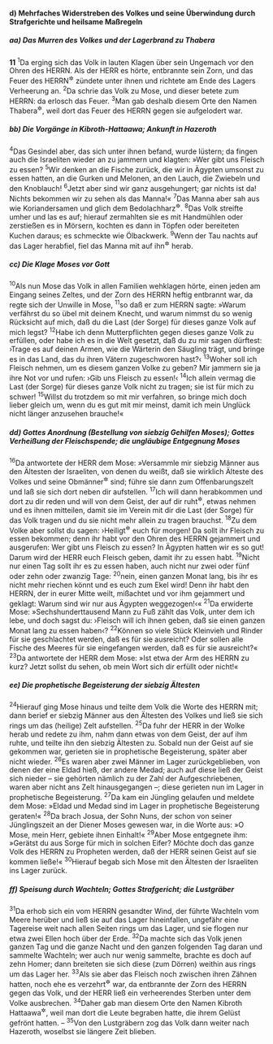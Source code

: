 #### d) Mehrfaches Widerstreben des Volkes und seine Überwindung durch Strafgerichte und heilsame Maßregeln

##### aa) Das Murren des Volkes und der Lagerbrand zu Thabera

__11__
<sup>1</sup>Da erging sich das Volk in lauten Klagen über sein Ungemach vor den Ohren des HERRN. Als der HERR es hörte, entbrannte sein Zorn, und das Feuer des HERRN<sup title="d.h. der Blitz">&#x2732;</sup> zündete unter ihnen und richtete am Ende des Lagers Verheerung an.
<sup>2</sup>Da schrie das Volk zu Mose, und dieser betete zum HERRN: da erlosch das Feuer.
<sup>3</sup>Man gab deshalb diesem Orte den Namen Thabera<sup title="d.h. Brandstätte">&#x2732;</sup>, weil dort das Feuer des HERRN gegen sie aufgelodert war.

##### bb) Die Vorgänge in Kibroth-Hattaawa; Ankunft in Hazeroth

<sup>4</sup>Das Gesindel aber, das sich unter ihnen befand, wurde lüstern; da fingen auch die Israeliten wieder an zu jammern und klagten: »Wer gibt uns Fleisch zu essen?
<sup>5</sup>Wir denken an die Fische zurück, die wir in Ägypten umsonst zu essen hatten, an die Gurken und Melonen, an den Lauch, die Zwiebeln und den Knoblauch!
<sup>6</sup>Jetzt aber sind wir ganz ausgehungert; gar nichts ist da! Nichts bekommen wir zu sehen als das Manna!«
<sup>7</sup>Das Manna aber sah aus wie Koriandersamen und glich dem Bedolachharz<sup title="2.Mose 16,31">&#x2732;</sup>.
<sup>8</sup>Das Volk streifte umher und las es auf; hierauf zermahlten sie es mit Handmühlen oder zerstießen es in Mörsern, kochten es dann in Töpfen oder bereiteten Kuchen daraus; es schmeckte wie Ölbackwerk.
<sup>9</sup>Wenn der Tau nachts auf das Lager herabfiel, fiel das Manna mit auf ihn<sup title="d.h. den Tau">&#x2732;</sup> herab.

##### cc) Die Klage Moses vor Gott

<sup>10</sup>Als nun Mose das Volk in allen Familien wehklagen hörte, einen jeden am Eingang seines Zeltes, und der Zorn des HERRN heftig entbrannt war, da regte sich der Unwille in Mose,
<sup>11</sup>so daß er zum HERRN sagte: »Warum verfährst du so übel mit deinem Knecht, und warum nimmst du so wenig Rücksicht auf mich, daß du die Last (der Sorge) für dieses ganze Volk auf mich legst?
<sup>12</sup>Habe ich denn Mutterpflichten gegen dieses ganze Volk zu erfüllen, oder habe ich es in die Welt gesetzt, daß du zu mir sagen dürftest: ›Trage es auf deinen Armen, wie die Wärterin den Säugling trägt, und bringe es in das Land, das du ihren Vätern zugeschworen hast?‹
<sup>13</sup>Woher soll ich Fleisch nehmen, um es diesem ganzen Volke zu geben? Mir jammern sie ja ihre Not vor und rufen: ›Gib uns Fleisch zu essen!‹
<sup>14</sup>Ich allein vermag die Last (der Sorge) für dieses ganze Volk nicht zu tragen; sie ist für mich zu schwer!
<sup>15</sup>Willst du trotzdem so mit mir verfahren, so bringe mich doch lieber gleich um, wenn du es gut mit mir meinst, damit ich mein Unglück nicht länger anzusehen brauche!«

##### dd) Gottes Anordnung (Bestellung von siebzig Gehilfen Moses); Gottes Verheißung der Fleischspende; die ungläubige Entgegnung Moses

<sup>16</sup>Da antwortete der HERR dem Mose: »Versammle mir siebzig Männer aus den Ältesten der Israeliten, von denen du weißt, daß sie wirklich Älteste des Volkes und seine Obmänner<sup title="oder: Vorsteher">&#x2732;</sup> sind; führe sie dann zum Offenbarungszelt und laß sie sich dort neben dir aufstellen.
<sup>17</sup>Ich will dann herabkommen und dort zu dir reden und will von dem Geist, der auf dir ruht<sup title="oder: in dir lebt">&#x2732;</sup>, etwas nehmen und es ihnen mitteilen, damit sie im Verein mit dir die Last (der Sorge) für das Volk tragen und du sie nicht mehr allein zu tragen brauchst.
<sup>18</sup>Zu dem Volke aber sollst du sagen: ›Heiligt<sup title="vgl. 2.Mose 19,10">&#x2732;</sup> euch für morgen! Da sollt ihr Fleisch zu essen bekommen; denn ihr habt vor den Ohren des HERRN gejammert und ausgerufen: Wer gibt uns Fleisch zu essen? In Ägypten hatten wir es so gut! Darum wird der HERR euch Fleisch geben, damit ihr zu essen habt.
<sup>19</sup>Nicht nur einen Tag sollt ihr es zu essen haben, auch nicht nur zwei oder fünf oder zehn oder zwanzig Tage:
<sup>20</sup>nein, einen ganzen Monat lang, bis ihr es nicht mehr riechen könnt und es euch zum Ekel wird! Denn ihr habt den HERRN, der in eurer Mitte weilt, mißachtet und vor ihm gejammert und geklagt: Warum sind wir nur aus Ägypten weggezogen!‹«
<sup>21</sup>Da erwiderte Mose: »Sechshunderttausend Mann zu Fuß zählt das Volk, unter dem ich lebe, und doch sagst du: ›Fleisch will ich ihnen geben, daß sie einen ganzen Monat lang zu essen haben‹?
<sup>22</sup>Können so viele Stück Kleinvieh und Rinder für sie geschlachtet werden, daß es für sie ausreicht? Oder sollen alle Fische des Meeres für sie eingefangen werden, daß es für sie ausreicht?«
<sup>23</sup>Da antwortete der HERR dem Mose: »Ist etwa der Arm des HERRN zu kurz? Jetzt sollst du sehen, ob mein Wort sich dir erfüllt oder nicht!«

##### ee) Die prophetische Begeisterung der siebzig Ältesten

<sup>24</sup>Hierauf ging Mose hinaus und teilte dem Volk die Worte des HERRN mit; dann berief er siebzig Männer aus den Ältesten des Volkes und ließ sie sich rings um das (heilige) Zelt aufstellen.
<sup>25</sup>Da fuhr der HERR in der Wolke herab und redete zu ihm, nahm dann etwas von dem Geist, der auf ihm ruhte, und teilte ihn den siebzig Ältesten zu. Sobald nun der Geist auf sie gekommen war, gerieten sie in prophetische Begeisterung, später aber nicht wieder.
<sup>26</sup>Es waren aber zwei Männer im Lager zurückgeblieben, von denen der eine Eldad hieß, der andere Medad; auch auf diese ließ der Geist sich nieder – sie gehörten nämlich zu der Zahl der Aufgeschriebenen, waren aber nicht ans Zelt hinausgegangen –; diese gerieten nun im Lager in prophetische Begeisterung.
<sup>27</sup>Da kam ein Jüngling gelaufen und meldete dem Mose: »Eldad und Medad sind im Lager in prophetische Begeisterung geraten!«
<sup>28</sup>Da brach Josua, der Sohn Nuns, der schon von seiner Jünglingszeit an der Diener Moses gewesen war, in die Worte aus: »O Mose, mein Herr, gebiete ihnen Einhalt!«
<sup>29</sup>Aber Mose entgegnete ihm: »Gerätst du aus Sorge für mich in solchen Eifer? Möchte doch das ganze Volk des HERRN zu Propheten werden, daß der HERR seinen Geist auf sie kommen ließe!«
<sup>30</sup>Hierauf begab sich Mose mit den Ältesten der Israeliten ins Lager zurück.

##### ff) Speisung durch Wachteln; Gottes Strafgericht; die Lustgräber

<sup>31</sup>Da erhob sich ein vom HERRN gesandter Wind, der führte Wachteln vom Meere herüber und ließ sie auf das Lager hineinfallen, ungefähr eine Tagereise weit nach allen Seiten rings um das Lager, und sie flogen nur etwa zwei Ellen hoch über der Erde.
<sup>32</sup>Da machte sich das Volk jenen ganzen Tag und die ganze Nacht und den ganzen folgenden Tag daran und sammelte Wachteln; wer auch nur wenig sammelte, brachte es doch auf zehn Homer; dann breiteten sie sich diese (zum Dörren) weithin aus rings um das Lager her.
<sup>33</sup>Als sie aber das Fleisch noch zwischen ihren Zähnen hatten, noch ehe es verzehrt<sup title="oder: zerkaut?">&#x2732;</sup> war, da entbrannte der Zorn des HERRN gegen das Volk, und der HERR ließ ein verheerendes Sterben unter dem Volke ausbrechen.
<sup>34</sup>Daher gab man diesem Orte den Namen Kibroth Hattaawa<sup title="d.h. Lustgräber">&#x2732;</sup>, weil man dort die Leute begraben hatte, die ihrem Gelüst gefrönt hatten. –
<sup>35</sup>Von den Lustgräbern zog das Volk dann weiter nach Hazeroth, woselbst sie längere Zeit blieben.